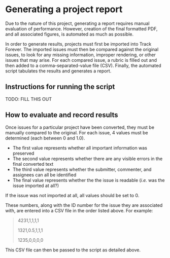 # Generating a project report

Due to the nature of this project, generating a report requires manual evaluation of performance. However, creation of the final formatted PDF, and all associated figures, is automated as much as possible.

In order to generate results, projects must first be imported into Track Forever. The imported issues must then be compared against the original issues, to look for any missing information, improper rendering, or other issues that may arise. For each compared issue, a rubric is filled out and then added to a comma-separated-value file (CSV). Finally, the automated script tabulates the results and generates a report.

## Instructions for running the script
TODO: FILL THIS OUT

## How to evaluate and record results
Once issues for a particular project have been converted, they must be manually compared to the original. For each issue, 4 values must be determined (each between 0 and 1.0). 

* The first value represents whether all important information was preserved
* The second value represents whether there are any visible errors in the final converted text
* The third value represents whether the submitter, commenter, and assignees can all be identified
* The final value represents whether the the issue is readable (*i.e.* was the issue imported at all?)

If the issue was not imported at all, all values should be set to 0.

These numbers, along with the ID number for the issue they are associated with, are entered into a CSV file in the order listed above. For example:

> 4231,1,1,1,1
>
> 1321,0.5,1,1,1
>
> 1235,0,0,0,0

This CSV file can then be passed to the script as detailed above.
